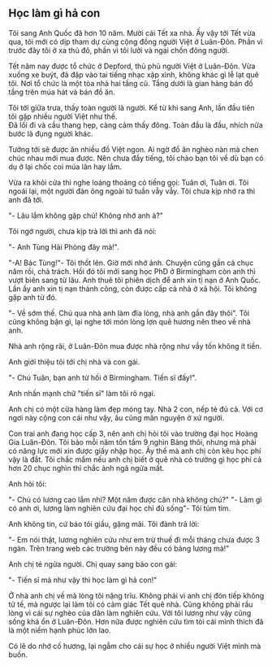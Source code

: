 ## Học làm gì hả con

Tôi sang Anh Quốc đã hơn 10 năm. Mười cái Tết xa nhà. 
Ấy vậy tới Tết vừa qua, tôi mới có dịp tham dự cùng cộng đồng người Việt ở Luân-Đôn.
Phần vì trước đây tôi ở xa thủ đô, phần vì tôi lười và ngại chốn đông người.

Tết năm nay được tổ chức ở Depford, thủ phủ người Việt ở Luân-Đôn.
Vừa xuống xe buýt, đã đập vào tai tiếng nhạc xập xình, không khác gì lễ lạt quê tôi.
Nơi tổ chức là một tòa nhà hai tầng cũ. Tầng dưới là gian hàng bán đồ tầng trên múa hát và bán đồ ăn.

Tôi tới giữa trưa, thấy toàn người là người. 
Kể từ khi sang Anh, lần đầu tiên tôi gặp nhiều người Việt như thế.  
Đã lối đi và cầu thang hẹp, càng cảm thấy đông. 
Toàn đầu là đầu, nhích nửa bước là đụng người khác.

Tưởng tới sẽ được ăn nhiều đồ Việt ngon. Ai ngờ đồ ăn nghèo nàn mà chen chúc nhau mới mua được.
Nên chưa đầy tiếng, tôi chào bạn tôi về dù bạn có dụ ở lại chốc coi múa lân hay lắm.

Vừa ra khỏi cửa thì nghe loáng thoáng có tiếng gọi: Tuân ơi, Tuân ơi.
Tôi ngoái lại, một người đàn ông ngoài tứ tuần vẫy vẫy.
Tôi chưa kịp nhớ ra thì anh đã tới. 

"- Lâu lắm không gặp chú! Không nhớ anh à?"

Tôi ngớ người, chưa kịp trả lời thì anh đã nói:

"- Anh Tùng Hải Phòng đây mà!".

"-A! Bác Tùng!"- Tôi thốt lên. Giờ mới nhớ ảnh. Chuyện cũng gần cả chục năm rồi, chả trách.
Hồi đó tôi mới sang học PhD ở Birmingham còn anh thì vượt biên sang từ lâu. Anh thuê tôi phiên dịch để anh xin tị nạn ở Anh Quốc.
Lần ấy anh xin tị nạn thành công, còn được cấp cả nhà ở xã hội. Tôi không gặp anh từ đó.

"- Về sớm thế. Chú qua nhà anh làm đĩa lòng, nhà anh gần đây thôi". Tôi cũng không bận gì, lại nghe tới món lòng lợn quê hương nên theo về nhà anh. 

Nhà anh rộng rãi, ở Luân-Đôn mua được nhà rộng như vầy tốn không ít tiền.

Anh giới thiệu tôi tới chị nhà và con gái.

"- Chú Tuân, bạn anh từ hồi ở Birmingham. Tiến sĩ đấy!".

Anh nhấn mạnh chữ "tiến sĩ" làm tôi rõ ngại.

Anh chị có một cửa hàng làm đẹp móng tay. Nhà 2 con, nếp tẻ đủ cả.
Với cơ ngơi này cộng con cái như vậy, âu cũng mãn nguyện ở xứ người.

Con trai anh đang học cấp 3, nên anh chị hỏi tôi vào trường đại học Hoàng Gia Luân-Đôn.
Tôi bảo mỗi năm tốn tầm 9 nghìn Bảng thôi, nhưng mà phải có năng lực mới xin được giấy nhập học.
Ấy thế mà anh chị còn kêu học phí vậy là đắt. 
Tôi chắc mẩm nếu anh chị biết ở quê nhà có trường gì học phí cả hơn 20 chục nghìn thì chắc ảnh ngã ngửa mất.

Anh hỏi tôi:

"- Chú có lương cao lắm nhỉ? Một năm được căn nhà không chú?"
"- Làm gì có anh ơi, lương làm nghiên cứu đại học chỉ đủ sống"- Tôi tủm tỉm.

Anh không tin, cứ báo tôi giấu, gặng mãi. Tôi đành trả lời:

"- Em nói thật, lương nghiên cứu như em trừ thuế đi mỗi tháng chưa được 3 ngàn. Trên trang web các trường bên này đều có bảng lương mà!"

Anh chị té ngửa người. Chị quay sang bảo con gái:

"- Tiến sĩ mà như vậy thì học làm gì hả con!"

Ở nhà anh chị về mà lòng tôi nặng trĩu. Không phải vì anh chị đón tiếp không tử tế, mà ngược lại làm tôi có cảm giác Tết quê nhà.
Cũng không phải rầu lòng vì cái sự nghèo của dân làm nghiên cứu. Với tôi lương như vậy cũng sống khá ổn ở Luân-Đôn. 
Hơn nữa được nghiên cứu tìm tòi cái mình thích đã là một niềm hạnh phúc lớn lao.

Có lẽ do nhớ cố hương, lại ngẫm cho cái sự học ở nhiều người Việt mình mà buồn. 

